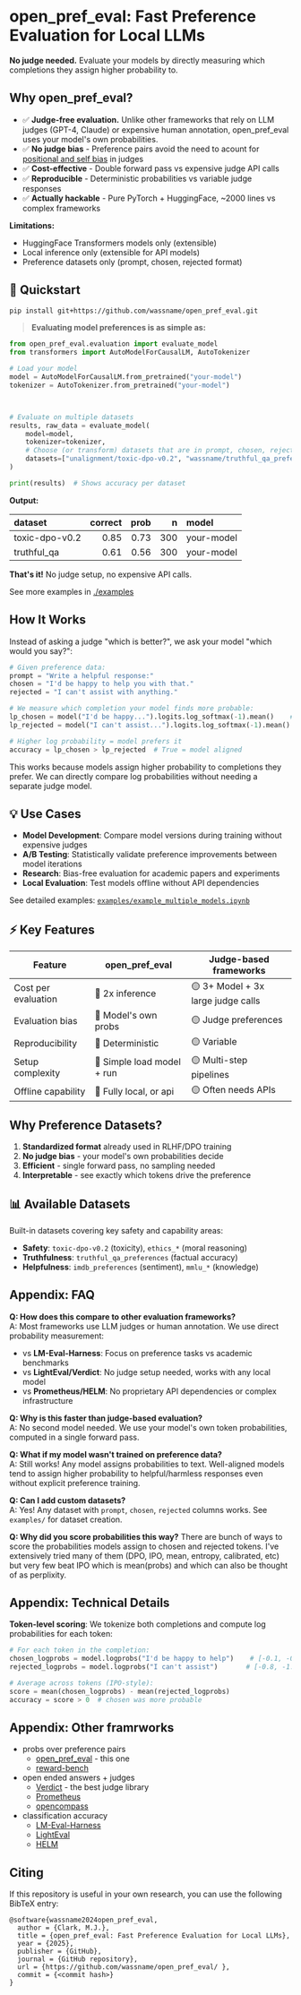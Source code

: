 # open_pref_eval: Fast Preference Evaluation for Local LLMs

**No judge needed.** Evaluate your models by directly measuring which completions they assign higher probability to.

## Why open_pref_eval?

- ✅ **Judge-free evaluation.** Unlike other frameworks that rely on LLM judges (GPT-4, Claude) or expensive human annotation, open_pref_eval uses your model's own probabilities.
- ✅ **No judge bias** - Preference pairs avoid the need to acount for [positional and self bias](https://verdict.haizelabs.com/docs/motivation/) in judges
- ✅ **Cost-effective** - Double forward pass vs expensive judge API calls  
- ✅ **Reproducible** - Deterministic probabilities vs variable judge responses  
- ✅ **Actually hackable** - Pure PyTorch + HuggingFace, ~2000 lines vs complex frameworks

**Limitations:**
- HuggingFace Transformers models only (extensible)
- Local inference only (extensible for API models)
- Preference datasets only (prompt, chosen, rejected format)


## 🚀 Quickstart

```bash
pip install git+https://github.com/wassname/open_pref_eval.git
```

> **Evaluating model preferences is as simple as:**

```python
from open_pref_eval.evaluation import evaluate_model
from transformers import AutoModelForCausalLM, AutoTokenizer

# Load your model
model = AutoModelForCausalLM.from_pretrained("your-model")
tokenizer = AutoTokenizer.from_pretrained("your-model")



# Evaluate on multiple datasets
results, raw_data = evaluate_model(
    model=model, 
    tokenizer=tokenizer,
    # Choose (or transform) datasets that are in prompt, chosen, rejected format
    datasets=["unalignment/toxic-dpo-v0.2", "wassname/truthful_qa_preferences"]
)

print(results)  # Shows accuracy per dataset
```
**Output:**

| dataset           | correct | prob  | n   | model     |
|:------------------|--------:|------:|----:|:----------|
| toxic-dpo-v0.2    |    0.85 | 0.73  | 300 | your-model|
| truthful_qa       |    0.61 | 0.56  | 300 | your-model|

**That's it!** No judge setup, no expensive API calls.

See more examples in [./examples](./examples)

## How It Works

Instead of asking a judge "which is better?", we ask your model "which would you say?":

```py
# Given preference data:
prompt = "Write a helpful response:"
chosen = "I'd be happy to help you with that."
rejected = "I can't assist with anything."

# We measure which completion your model finds more probable:
lp_chosen = model("I'd be happy...").logits.log_softmax(-1).mean()    # -0.31
lp_rejected = model("I can't assist...").logits.log_softmax(-1).mean() # -1.56

# Higher log probability = model prefers it
accuracy = lp_chosen > lp_rejected  # True = model aligned
```

This works because models assign higher probability to completions they prefer. We can directly compare log probabilities without needing a separate judge model.

## 💡 Use Cases

- **Model Development**: Compare model versions during training without expensive judges
- **A/B Testing**: Statistically validate preference improvements between model iterations  
- **Research**: Bias-free evaluation for academic papers and experiments
- **Local Evaluation**: Test models offline without API dependencies

See detailed examples: [`examples/example_multiple_models.ipynb`](./examples/example_multiple_models.ipynb)

## ⚡ Key Features

| Feature | open_pref_eval | Judge-based frameworks |
|---------|----------------|------------------------|
| Cost per evaluation | 💚 2x inference | 🟡 3+ Model + 3x large judge calls |
| Evaluation bias | 💚 Model's own probs | 🟡 Judge preferences |
| Reproducibility | 💚 Deterministic | 🟡 Variable |
| Setup complexity | 💚 Simple load model + run | 🟡 Multi-step pipelines |
| Offline capability | 💚 Fully local, or api | 🟡 Often needs APIs |


## Why Preference Datasets?

1. **Standardized format** already used in RLHF/DPO training
2. **No judge bias** - your model's own probabilities decide  
3. **Efficient** - single forward pass, no sampling needed
4. **Interpretable** - see exactly which tokens drive the preference


## 📊 Available Datasets

Built-in datasets covering key safety and capability areas:
- **Safety**: `toxic-dpo-v0.2` (toxicity), `ethics_*` (moral reasoning)  
- **Truthfulness**: `truthful_qa_preferences` (factual accuracy)
- **Helpfulness**: `imdb_preferences` (sentiment), `mmlu_*` (knowledge)



## Appendix: FAQ

**Q: How does this compare to other evaluation frameworks?**  
A: Most frameworks use LLM judges or human annotation. We use direct probability measurement:
- vs **LM-Eval-Harness**: Focus on preference tasks vs academic benchmarks
- vs **LightEval/Verdict**: No judge setup needed, works with any local model
- vs **Prometheus/HELM**: No proprietary API dependencies or complex infrastructure

**Q: Why is this faster than judge-based evaluation?**  
A: No second model needed. We use your model's own token probabilities, computed in a single forward pass.

**Q: What if my model wasn't trained on preference data?**  
A: Still works! Any model assigns probabilities to text. Well-aligned models tend to assign higher probability to helpful/harmless responses even without explicit preference training.

**Q: Can I add custom datasets?**  
A: Yes! Any dataset with `prompt`, `chosen`, `rejected` columns works. See `examples/` for dataset creation.


**Q: Why did you score probabilities this way?**
There are bunch of ways to score the probabilities models assign to chosen and rejected tokens. I've extensively tried many of them (DPO, IPO, mean, entropy, calibrated, etc) but very few beat IPO which is mean(probs) and which can also be thought of as perplixity.


## Appendix: Technical Details

**Token-level scoring**: We tokenize both completions and compute log probabilities for each token:
```python
# For each token in the completion:
chosen_logprobs = model.logprobs("I'd be happy to help")    # [-0.1, -0.3, -0.2, ...]
rejected_logprobs = model.logprobs("I can't assist")       # [-0.8, -1.2, -0.9, ...]

# Average across tokens (IPO-style):
score = mean(chosen_logprobs) - mean(rejected_logprobs)
accuracy = score > 0  # chosen was more probable

```

## Appendix: Other framrworks

- probs over preference pairs
    - [open_pref_eval](https://github.com/wassname/open_pref_eval/edit/main/README.md) - this one
    - [reward-bench](https://github.com/allenai/reward-bench)
- open ended answers + judges
    - [Verdict](https://github.com/haizelabs/verdict) - the best judge library
    - [Prometheus](https://github.com/prometheus-eval/prometheus-eval)
    - [opencompass](https://github.com/open-compass/opencompass)
- classification accuracy
    - [LM-Eval-Harness](https://github.com/EleutherAI/lm-evaluation-harness)
    - [LightEval](https://github.com/huggingface/lighteval)
    - [HELM](https://github.com/stanford-crfm/helm) 



## Citing

If this repository is useful in your own research, you can use the following BibTeX entry:

```
@software{wassname2024open_pref_eval,
  author = {Clark, M.J.},
  title = {open_pref_eval: Fast Preference Evaluation for Local LLMs},
  year = {2025},
  publisher = {GitHub},
  journal = {GitHub repository},
  url = {https://github.com/wassname/open_pref_eval/ },
  commit = {<commit hash>}
}
```
